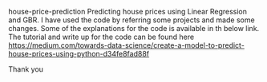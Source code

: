 house-price-prediction
Predicting house prices using Linear Regression and GBR.
I have used the code by referring some projects and made some changes. Some of the explanations for the code is available in th below link.
The tutorial and write up for the code can be found here https://medium.com/towards-data-science/create-a-model-to-predict-house-prices-using-python-d34fe8fad88f

Thank you
